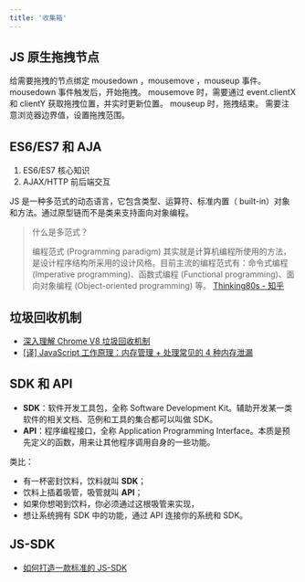 ```yaml
---
title: '收集箱'
---
```


## JS 原生拖拽节点

给需要拖拽的节点绑定 mousedown ，mousemove ，mouseup 事件。
mousedown 事件触发后，开始拖拽。
mousemove 时，需要通过 event.clientX 和 clientY 获取拖拽位置，并实时更新位置。
mouseup 时，拖拽结束。
需要注意浏览器边界值，设置拖拽范围。

## ES6/ES7 和 AJA

1. ES6/ES7 核心知识
2. AJAX/HTTP 前后端交互

JS 是一种多范式的动态语言，它包含类型、运算符、标准内置（ built-in）对象和方法。通过原型链而不是类来支持面向对象编程。

> 什么是多范式？
> 
> 编程范式 (Programming paradigm) 其实就是计算机编程所使用的方法，是设计程序结构所采用的设计风格。目前主流的编程范式有：命令式编程 (Imperative programming)、函数式编程 (Functional programming)、面向对象编程 (Object-oriented programming) 等。 [Thinking80s - 知乎](https://www.zhihu.com/question/20428688/answer/26660295) 

## 垃圾回收机制

- [深入理解 Chrome V8 垃圾回收机制](https://github.com/yacan8/blog/issues/33)
- [[译] JavaScript 工作原理：内存管理 + 处理常见的 4 种内存泄漏](https://juejin.cn/post/6844903519078580238)

## SDK 和 API

- **SDK**：软件开发工具包，全称 Software Development Kit。辅助开发某一类软件的相关文档、范例和工具的集合都可以叫做 SDK。
- **API**：程序编程接口，全称 Application Programming Interface。本质是预先定义的函数，用来让其他程序调用自身的一些功能。

类比：

- 有一杯密封饮料，饮料就叫 **SDK**；
- 饮料上插着吸管，吸管就叫 **API**；
- 如果你想喝到饮料，你必须通过这根吸管来实现，
- 想让系统拥有 SDK 中的功能，通过 API 连接你的系统和 SDK。

## JS-SDK

- [如何打造一款标准的 JS-SDK](https://zhuanlan.zhihu.com/p/276080506)